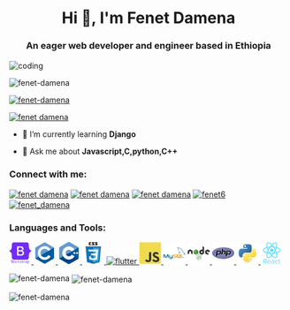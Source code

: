 <h1 align="center">Hi 👋, I'm Fenet Damena</h1>
<h3 align="center">An eager web developer and engineer based in Ethiopia</h3>
<img align="center" alt="coding"  width="820"  height="420" src="https://image.lexica.art/full_jpg/eb14e2bc-8f78-4629-beff-4cb9a82076d4">

<p align="left"> <img src="https://komarev.com/ghpvc/?username=fenet-damena&label=Profile%20views&color=0e75b6&style=flat" alt="fenet-damena" /> </p>

<p align="left"> <a href="https://github.com/ryo-ma/github-profile-trophy"><img src="https://github-profile-trophy.vercel.app/?username=fenet-damena" alt="fenet-damena" /></a> </p>

<p align="left"> <a href="https://twitter.com/fenet damena" target="blank"><img src="https://img.shields.io/twitter/follow/fenet damena?logo=twitter&style=for-the-badge" alt="fenet damena" /></a> </p>

- 🌱 I’m currently learning **Django**

- 💬 Ask me about **Javascript,C,python,C++**

<h3 align="left">Connect with me:</h3>
<p align="left">
<a href="https://twitter.com/fenet damena" target="blank"><img align="center" src="https://raw.githubusercontent.com/rahuldkjain/github-profile-readme-generator/master/src/images/icons/Social/twitter.svg" alt="fenet damena" height="30" width="40" /></a>
<a href="https://linkedin.com/in/fenet damena" target="blank"><img align="center" src="https://raw.githubusercontent.com/rahuldkjain/github-profile-readme-generator/master/src/images/icons/Social/linked-in-alt.svg" alt="fenet damena" height="30" width="40" /></a>
<a href="https://www.hackerrank.com/fenet damena" target="blank"><img align="center" src="https://raw.githubusercontent.com/rahuldkjain/github-profile-readme-generator/master/src/images/icons/Social/hackerrank.svg" alt="fenet damena" height="30" width="40" /></a>
<a href="https://codeforces.com/profile/fenet6" target="blank"><img align="center" src="https://raw.githubusercontent.com/rahuldkjain/github-profile-readme-generator/master/src/images/icons/Social/codeforces.svg" alt="fenet6" height="30" width="40" /></a>
<a href="https://www.leetcode.com/fenet_damena" target="blank"><img align="center" src="https://raw.githubusercontent.com/rahuldkjain/github-profile-readme-generator/master/src/images/icons/Social/leet-code.svg" alt="fenet_damena" height="30" width="40" /></a>
</p>

<h3 align="left">Languages and Tools:</h3>
<p align="left"> <a href="https://getbootstrap.com" target="_blank" rel="noreferrer"> <img src="https://raw.githubusercontent.com/devicons/devicon/master/icons/bootstrap/bootstrap-plain-wordmark.svg" alt="bootstrap" width="40" height="40"/> </a> <a href="https://www.cprogramming.com/" target="_blank" rel="noreferrer"> <img src="https://raw.githubusercontent.com/devicons/devicon/master/icons/c/c-original.svg" alt="c" width="40" height="40"/> </a> <a href="https://www.w3schools.com/cpp/" target="_blank" rel="noreferrer"> <img src="https://raw.githubusercontent.com/devicons/devicon/master/icons/cplusplus/cplusplus-original.svg" alt="cplusplus" width="40" height="40"/> </a> <a href="https://www.w3schools.com/css/" target="_blank" rel="noreferrer"> <img src="https://raw.githubusercontent.com/devicons/devicon/master/icons/css3/css3-original-wordmark.svg" alt="css3" width="40" height="40"/> </a> <a href="https://flutter.dev" target="_blank" rel="noreferrer"> <img src="https://www.vectorlogo.zone/logos/flutterio/flutterio-icon.svg" alt="flutter" width="40" height="40"/> </a> <a href="https://developer.mozilla.org/en-US/docs/Web/JavaScript" target="_blank" rel="noreferrer"> <img src="https://raw.githubusercontent.com/devicons/devicon/master/icons/javascript/javascript-original.svg" alt="javascript" width="40" height="40"/> </a> <a href="https://www.mysql.com/" target="_blank" rel="noreferrer"> <img src="https://raw.githubusercontent.com/devicons/devicon/master/icons/mysql/mysql-original-wordmark.svg" alt="mysql" width="40" height="40"/> </a> <a href="https://nodejs.org" target="_blank" rel="noreferrer"> <img src="https://raw.githubusercontent.com/devicons/devicon/master/icons/nodejs/nodejs-original-wordmark.svg" alt="nodejs" width="40" height="40"/> </a> <a href="https://www.php.net" target="_blank" rel="noreferrer"> <img src="https://raw.githubusercontent.com/devicons/devicon/master/icons/php/php-original.svg" alt="php" width="40" height="40"/> </a> <a href="https://www.python.org" target="_blank" rel="noreferrer"> <img src="https://raw.githubusercontent.com/devicons/devicon/master/icons/python/python-original.svg" alt="python" width="40" height="40"/> </a> <a href="https://reactjs.org/" target="_blank" rel="noreferrer"> <img src="https://raw.githubusercontent.com/devicons/devicon/master/icons/react/react-original-wordmark.svg" alt="react" width="40" height="40"/> </a> </p>

<p><img align="left" src="https://github-readme-stats.vercel.app/api/top-langs?username=fenet-damena&show_icons=true&locale=en&layout=compact" alt="fenet-damena" /></p>

<p>&nbsp;<img align="center" src="https://github-readme-stats.vercel.app/api?username=fenet-damena&show_icons=true&locale=en" alt="fenet-damena" /></p>

<p><img align="center" src="https://github-readme-streak-stats.herokuapp.com/?user=fenet-damena&" alt="fenet-damena" /></p>
